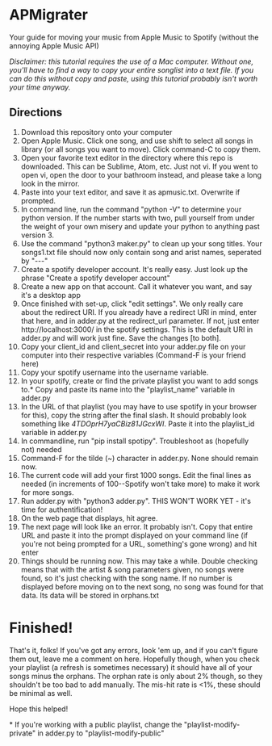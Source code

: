 # APMigrater
Your guide for moving your music from Apple Music to Spotify (without the annoying Apple Music API)

*Disclaimer: this tutorial requires the use of a Mac computer. Without one, you'll have to find a way to copy your entire songlist into a text file. If you can do this without copy and paste, using this tutorial probably isn't worth your time anyway.*

## Directions

1. Download this repository onto your computer
2. Open Apple Music. Click one song, and use shift to select all songs in library (or all songs you want to move). Click command-C to copy them.
3. Open your favorite text editor in the directory where this repo is downloaded. This can be Sublime, Atom, etc. Just not vi. If you went to open vi, open the door to your bathroom instead, and please take a long look in the mirror.
4. Paste into your text editor, and save it as apmusic.txt. Overwrite if prompted.
5. In command line, run the command "python -V" to determine your python version. If the number starts with two, pull yourself from under the weight of your own misery and update your python to anything past version 3.
6. Use the command "python3 maker.py" to clean up your song titles. Your songs1.txt file should now only contain song and arist names, seperated by "---"
7. Create a spotify developer account. It's really easy. Just look up the phrase "Create a spotify developer account"
8. Create a new app on that account. Call it whatever you want, and say it's a desktop app
9. Once finished with set-up, click "edit settings". We only really care about the redirect URI. If you already have a redirect URI in mind, enter that here, and in adder.py at the redirect_url parameter. If not, just enter http://localhost:3000/ in the spotify settings. This is the default URI in adder.py and will work just fine. Save the changes [to both].
9. Copy your client_id and client_secret into your adder.py file on your computer into their respective variables (Command-F is your friend here)
9. Copy your spotify username into the username variable.
10. In your spotify, create or find the private playlist you want to add songs to.\* Copy and paste its name into the "playlist_name" variable in adder.py
11. In the URL of that playlist (you may have to use spotify in your browser for this), copy the string after the final slash. It should probably look something like *4TDOprH7yaCBiz81JGcxWI*. Paste it into the playlist_id variable in adder.py
12. In commandline, run "pip install spotipy". Troubleshoot as (hopefully not) needed
12. Command-F for the tilde (~) character in adder.py. None should remain now.
12. The current code will add your first 1000 songs. Edit the final lines as needed (in increments of 100--Spotify won't take more) to make it work for more songs.
13. Run adder.py with "python3 adder.py". THIS WON'T WORK YET - it's time for authentification!
14. On the web page that displays, hit agree.
15. The next page will look like an error. It probably isn't. Copy that entire URL and paste it into the prompt displayed on your command line (if you're not being prompted for a URL, something's gone wrong) and hit enter
16. Things should be running now. This may take a while. Double checking means that with the artist & song parameters given, no songs were found, so it's just checking with the song name. If no number is displayed before moving on to the next song, no song was found for that data. Its data will be stored in orphans.txt


# Finished!
That's it, folks! If you've got any errors, look 'em up, and if you can't figure them out, leave me a comment on here. Hopefully though, when you check your playlist (a refresh is sometimes necessary) it should have all of your songs minus the orphans. The orphan rate is only about 2% though, so they shouldn't be too bad to add manually. The mis-hit rate is <1%, these should be minimal as well.


Hope this helped!





\* If you're working with a public playlist, change the "playlist-modify-private" in adder.py to "playlist-modify-public"


